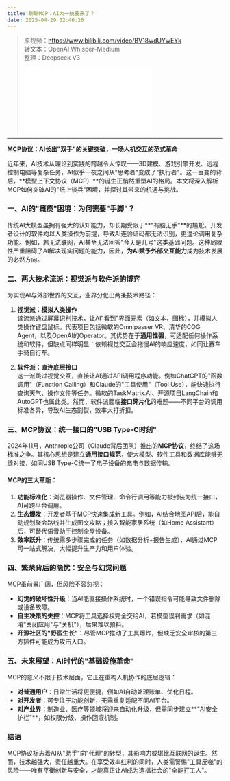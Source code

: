 ```yaml
---
title: 聊聊MCP：AI大一统要来了？
date: 2025-04-29 02:46:26
---
```


> 原视频：https://www.bilibili.com/video/BV18wdUYwEYk<br>转文本：OpenAI Whisper-Medium<br>整理：Deepseek V3
>
> <iframe src="//player.bilibili.com/player.html?bvid=BV18wdUYwEYk&autoplay=0" scrolling="no" border="0" frameborder="no" framespacing="0" allowfullscreen="true"></iframe>

---

**MCP协议：AI长出"双手"的关键突破，一场人机交互的范式革命**  

近年来，AI技术从理论到实践的跨越令人惊叹——3D建模、游戏引擎开发、远程控制电脑等复杂任务，AI似乎一夜之间从"思考者"变成了"执行者"。这一巨变的背后，**模型上下文协议（MCP）**的诞生正悄然重塑AI的格局。本文将深入解析MCP如何突破AI的"纸上谈兵"困境，并探讨其带来的机遇与挑战。  

### 一、AI的"瘫痪"困境：为何需要"手脚"？  
传统AI大模型虽拥有强大的认知能力，却长期受限于**"有脑无手"**的尴尬。开发者设计的软件均以人类操作为前提，导致AI连验证码都无法识别，更遑论调用复杂功能。例如，若无法联网，AI甚至无法回答"今天是几号"这类基础问题。这种局限性严重阻碍了AI解决现实问题的能力，因此，**为AI赋予外部交互能力**成为技术发展的必然方向。  

### 二、两大技术流派：视觉派与软件派的博弈  
为实现AI与外部世界的交互，业界分化出两条技术路径：  

1. **视觉派：模拟人类操作**  
   该流派通过屏幕识别技术，让AI"看到"界面元素（如文本、图标），并模拟人类操作键盘鼠标。代表项目包括微软的Omnipasser VR、清华的COG Agent，以及OpenAI的Operator。其优势在于**通用性强**，可适配任何操作系统和软件，但缺点同样明显：依赖视觉交互会拖慢AI的响应速度，如同让赛车手骑自行车。  

2. **软件派：直连底层接口**  
   这一派跳过视觉交互，直接让AI通过API调用程序功能。例如ChatGPT的"函数调用"（Function Calling）和Claude的"工具使用"（Tool Use），能快速执行查询天气、操作文件等任务。微软的TaskMatrix.AI、开源项目LangChain和AutoGPT也属此类。然而，软件派面临**接口碎片化**的难题——不同平台的调用标准各异，导致AI生态割裂，效率大打折扣。  

### 三、MCP协议：统一接口的"USB Type-C时刻"  
2024年11月，Anthropic公司（Claude背后团队）推出的**MCP协议**，终结了这场标准之争。其核心思想是建立**通用接口规范**，使大模型、软件工具和数据库能够无缝对接，如同USB Type-C统一了电子设备的充电与数据传输。  

#### MCP的三大革新：  
1. **功能标准化**：浏览器操作、文件管理、命令行调用等能力被封装为统一接口，AI可跨平台调用。  
2. **生态爆发**：开发者基于MCP快速集成新工具。例如，AI结合地图API后，能自动规划聚会路线并生成图文攻略；接入智能家居系统（如Home Assistant）后，可替代语音助手控制全屋设备。  
3. **效率跃升**：传统需多步骤完成的任务（如数据分析+报告生成），AI通过MCP可一站式解决，大幅提升生产力和用户体验。  

### 四、繁荣背后的隐忧：安全与幻觉问题  
MCP虽前景广阔，但风险不容忽视：  
- **幻觉的破坏性升级**：当AI能直接操作系统时，一个错误指令可能导致文件删除或设备故障。  
- **自主决策的失控**：MCP将工具选择权完全交给AI，若模型误判需求（如混淆"关闭应用"与"关机"），后果难以预料。  
- **开源社区的"野蛮生长"**：尽管MCP推动了工具爆炸，但缺乏安全审核的第三方插件可能成为攻击入口。  

### 五、未来展望：AI时代的"基础设施革命"  
MCP的意义不限于技术层面，它正在重构人机协作的底层逻辑：  
- **对普通用户**：日常生活将更便捷，例如AI自动处理账单、优化日程。  
- **对开发者**：可专注于功能创新，无需重复适配不同AI平台。  
- **对产业界**：制造业、医疗等领域将迎来自动化升级，但需同步建立**"AI安全护栏"**，如权限分级、操作回滚机制。  

### 结语  
MCP协议标志着AI从"助手"向"代理"的转型，其影响力或堪比互联网的诞生。然而，技术越强大，责任越重大。在享受效率红利的同时，人类需警惕"工具反噬"的风险——唯有平衡创新与安全，才能真正让AI成为造福社会的"全能打工人"。